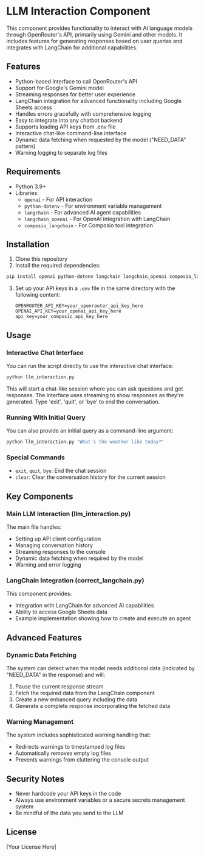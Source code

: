 # LLM Interaction Component

This component provides functionality to interact with AI language models through OpenRouter's API, primarily using Gemini and other models. It includes features for generating responses based on user queries and integrates with LangChain for additional capabilities.

## Features

- Python-based interface to call OpenRouter's API
- Support for Google's Gemini model
- Streaming responses for better user experience
- LangChain integration for advanced functionality including Google Sheets access
- Handles errors gracefully with comprehensive logging
- Easy to integrate into any chatbot backend
- Supports loading API keys from .env file
- Interactive chat-like command-line interface
- Dynamic data fetching when requested by the model ("NEED_DATA" pattern)
- Warning logging to separate log files

## Requirements

- Python 3.9+
- Libraries:
  - `openai` - For API interaction
  - `python-dotenv` - For environment variable management
  - `langchain` - For advanced AI agent capabilities
  - `langchain_openai` - For OpenAI integration with LangChain
  - `composio_langchain` - For Composio tool integration

## Installation

1. Clone this repository
2. Install the required dependencies:

```bash
pip install openai python-dotenv langchain langchain_openai composio_langchain
```

3. Set up your API keys in a `.env` file in the same directory with the following content:
   ```
   OPENROUTER_API_KEY=your_openrouter_api_key_here
   OPENAI_API_KEY=your_openai_api_key_here
   api_key=your_composio_api_key_here
   ```

## Usage

### Interactive Chat Interface

You can run the script directly to use the interactive chat interface:

```bash
python llm_interaction.py
```

This will start a chat-like session where you can ask questions and get responses. The interface uses streaming to show responses as they're generated. Type 'exit', 'quit', or 'bye' to end the conversation.

### Running With Initial Query

You can also provide an initial query as a command-line argument:

```bash
python llm_interaction.py "What's the weather like today?"
```

### Special Commands

- `exit`, `quit`, `bye`: End the chat session
- `clear`: Clear the conversation history for the current session

## Key Components

### Main LLM Interaction (llm_interaction.py)

The main file handles:
- Setting up API client configuration
- Managing conversation history
- Streaming responses to the console
- Dynamic data fetching when required by the model
- Warning and error logging

### LangChain Integration (correct_langchain.py)

This component provides:
- Integration with LangChain for advanced AI capabilities
- Ability to access Google Sheets data
- Example implementation showing how to create and execute an agent

## Advanced Features

### Dynamic Data Fetching

The system can detect when the model needs additional data (indicated by "NEED_DATA" in the response) and will:
1. Pause the current response stream
2. Fetch the required data from the LangChain component
3. Create a new enhanced query including the data
4. Generate a complete response incorporating the fetched data

### Warning Management

The system includes sophisticated warning handling that:
- Redirects warnings to timestamped log files
- Automatically removes empty log files
- Prevents warnings from cluttering the console output

## Security Notes

- Never hardcode your API keys in the code
- Always use environment variables or a secure secrets management system
- Be mindful of the data you send to the LLM

## License

[Your License Here] 
